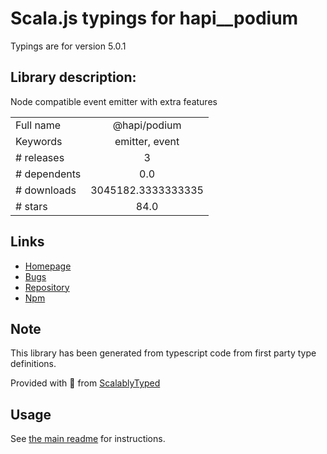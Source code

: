
# Scala.js typings for hapi__podium

Typings are for version 5.0.1

## Library description:
Node compatible event emitter with extra features

|                    |                 |
| ------------------ | :-------------: |
| Full name          | @hapi/podium |
| Keywords           | emitter, event |
| # releases         | 3 |
| # dependents       | 0.0 |
| # downloads        | 3045182.3333333335 |
| # stars            | 84.0 |

## Links
- [Homepage](https://github.com/hapijs/podium#readme)
- [Bugs](https://github.com/hapijs/podium/issues)
- [Repository](https://github.com/hapijs/podium)
- [Npm](https://www.npmjs.com/package/%40hapi%2Fpodium)
    


## Note
This library has been generated from typescript code from first party type definitions.

Provided with :purple_heart: from [ScalablyTyped](https://github.com/oyvindberg/ScalablyTyped)

## Usage
See [the main readme](../../readme.md) for instructions.



